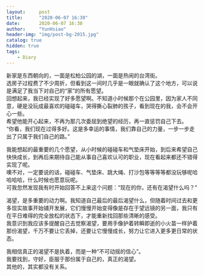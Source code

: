 ```yaml
---
layout:     post
title:      "2020-06-07 16:30"
date:       2020-06-07 16:30
author:     "YunHsiao"
header-img: "img/post-bg-2015.jpg"
catalog: true
hidden: true
tags:
    - Diary
---
```


新家是东西朝向的，一面是松柏公园的湖，一面是热闹的台湾街。  
选房子过程费了不少周折，但看到这一间时几乎是一眼就确认了这个地方，可以说是满足了我当下对自己的“家”的所有愿望。  
回想起来，我已经实现了好多愿望啊。不知道小时候那个在公园里，因为家人不同意，硬是没玩成最喜欢的碰碰车，哭得撕心裂肺的孩子，看到现在的我，会不会开心一些。  
希望他能开心起来，不再为那几次委屈到绝望的经历，再一直惩罚自己下去。  
“你看，我们现在过得多好。这是多幸运的事情，我们靠自己的力量，一步一步走出了只属于我们自己的路。”

我能想起的最重要的几个愿望，从小时候的碰碰车和气垫床开始，到后来希望自己快快成长，到再后来期待自己能从事自己喜欢认可的职业，现在看起来都还不错得实现了呢。  
噢不对，一定要说的话，碰碰车、气垫床、跳大绳、打沙包等等等等都没玩够呢哈哈哈哈，什么时候也愿意玩呢。  
可我忽然发现我有时开始回答不上来这个问题：“现在的你，还有在渴望什么吗？”

渴望，是多重要的动力啊。我知道自己最后的最后渴望什么，但随着时间过去和更多现实故事开始铺开发展，它们慢慢开始变得像是存在于望远镜的另一面，我只有在平日难得的完全放松的状态下，才能重新找回那些清晰的感受。  
我意识到我应该多提醒自己去觉察渴望，要用手像护着转瞬即逝的小火苗一样护着那份渴望，千万不要让它丢掉，还要让它慢慢成长，努力让它进入更多更日常的状态。

我相信真正的渴望不是执着，而是一种“不可动摇的信心”。  
我要找到，守好，臣服于那份属于自己的，真正的渴望。  
其他的，其实都没有关系。
